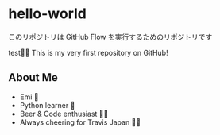 # hello-world
このリポジトリは GitHub Flow を実行するためのリポジトリです

test🐻✨
This is my very first repository on GitHub!

## About Me
- Emi 🧸
- Python learner 🐍
- Beer & Code enthusiast 🍺✨
- Always cheering for Travis Japan 🐯💜

